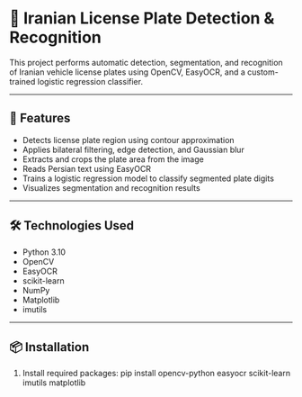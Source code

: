 # 🚗 Iranian License Plate Detection & Recognition

This project performs automatic detection, segmentation, and recognition of Iranian vehicle license plates using OpenCV, EasyOCR, and a custom-trained logistic regression classifier.

---

## 🎯 Features

- Detects license plate region using contour approximation  
- Applies bilateral filtering, edge detection, and Gaussian blur  
- Extracts and crops the plate area from the image  
- Reads Persian text using EasyOCR  
- Trains a logistic regression model to classify segmented plate digits  
- Visualizes segmentation and recognition results

---

## 🛠️ Technologies Used

- Python 3.10  
- OpenCV  
- EasyOCR  
- scikit-learn  
- NumPy  
- Matplotlib  
- imutils

---

## 📦 Installation

1. Install required packages:
pip install opencv-python easyocr scikit-learn imutils matplotlib

```bash
